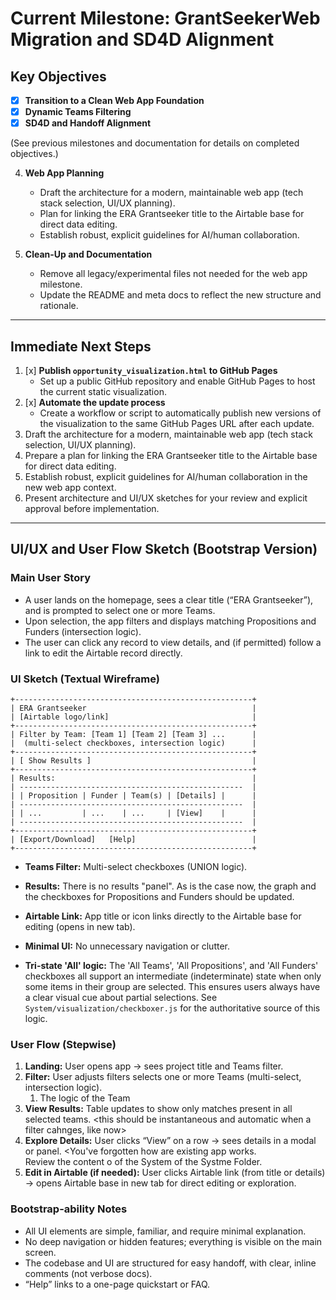 # Current Milestone: GrantSeekerWeb Migration and SD4D Alignment

## Key Objectives

- [x] **Transition to a Clean Web App Foundation**
- [x] **Dynamic Teams Filtering**
- [x] **SD4D and Handoff Alignment**

(See previous milestones and documentation for details on completed objectives.)


4. **Web App Planning**
   - Draft the architecture for a modern, maintainable web app (tech stack selection, UI/UX planning).
   - Plan for linking the ERA Grantseeker title to the Airtable base for direct data editing.
   - Establish robust, explicit guidelines for AI/human collaboration.

5. **Clean-Up and Documentation**
   - Remove all legacy/experimental files not needed for the web app milestone.
   - Update the README and meta docs to reflect the new structure and rationale.

---

## Immediate Next Steps
1. [x] **Publish `opportunity_visualization.html` to GitHub Pages**
    - Set up a public GitHub repository and enable GitHub Pages to host the current static visualization.
2. [x] **Automate the update process**
    - Create a workflow or script to automatically publish new versions of the visualization to the same GitHub Pages URL after each update.
3. Draft the architecture for a modern, maintainable web app (tech stack selection, UI/UX planning).
4. Prepare a plan for linking the ERA Grantseeker title to the Airtable base for direct data editing.
5. Establish robust, explicit guidelines for AI/human collaboration in the new web app context.
6. Present architecture and UI/UX sketches for your review and explicit approval before implementation.


---

## UI/UX and User Flow Sketch (Bootstrap Version)

### Main User Story
- A user lands on the homepage, sees a clear title (“ERA Grantseeker”), and is prompted to select one or more Teams.
- Upon selection, the app filters and displays matching Propositions and Funders (intersection logic).
- The user can click any record to view details, and (if permitted) follow a link to edit the Airtable record directly.

### UI Sketch (Textual Wireframe)

```
+-----------------------------------------------------+
| ERA Grantseeker                                     |
| [Airtable logo/link]                                |
+-----------------------------------------------------+
| Filter by Team: [Team 1] [Team 2] [Team 3] ...      |
|  (multi-select checkboxes, intersection logic)      |
+-----------------------------------------------------+
| [ Show Results ]                                    |
+-----------------------------------------------------+
| Results:                                            |
| --------------------------------------------------  |
| | Proposition | Funder | Team(s) | [Details] |      |
| --------------------------------------------------  |
| | ...         | ...    | ...     | [View]    |      |
| --------------------------------------------------  |
+-----------------------------------------------------+
| [Export/Download]   [Help]                          |
+-----------------------------------------------------+
```

- **Teams Filter:** Multi-select checkboxes (UNION logic).
- **Results:** There is no results "panel".  As is the case now, the graph and the checkboxes for Propositions and Funders should be updated.
- **Airtable Link:** App title or icon links directly to the Airtable base for editing (opens in new tab).
- **Minimal UI:** No unnecessary navigation or clutter.

- **Tri-state 'All' logic:** The 'All Teams', 'All Propositions', and 'All Funders' checkboxes all support an intermediate (indeterminate) state when only some items in their group are selected. This ensures users always have a clear visual cue about partial selections. See `System/visualization/checkboxer.js` for the authoritative source of this logic.

### User Flow (Stepwise)
1. **Landing:** User opens app → sees project title and Teams filter.
2. **Filter:** User adjusts filters selects one or more Teams (multi-select, intersection logic).
    1. The logic of the Team
3. **View Results:** Table updates to show only matches present in all selected teams. <this should be instantaneous and automatic when a filter cahnges, like now>
4. **Explore Details:** User clicks “View” on a row → sees details in a modal or panel.
<You've forgotten how are existing app works.  
Review the content o of the System of the Systme Folder.
5. **Edit in Airtable (if needed):** User clicks Airtable link (from title or details) → opens Airtable base in new tab for direct editing or exploration.

### Bootstrap-ability Notes
- All UI elements are simple, familiar, and require minimal explanation.
- No deep navigation or hidden features; everything is visible on the main screen.
- The codebase and UI are structured for easy handoff, with clear, inline comments (not verbose docs).
- “Help” links to a one-page quickstart or FAQ.
